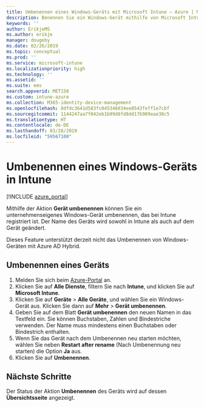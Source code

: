 ```yaml
---
title: Umbenennen eines Windows-Geräts mit Microsoft Intune – Azure | Microsoft-Dokumentation
description: Benennen Sie ein Windows-Gerät mithilfe von Microsoft Intune um.
keywords: ''
author: ErikjeMS
ms.author: erikje
manager: dougeby
ms.date: 02/26/2019
ms.topic: conceptual
ms.prod: ''
ms.service: microsoft-intune
ms.localizationpriority: high
ms.technology: ''
ms.assetid: ''
ms.suite: ems
search.appverid: MET150
ms.custom: intune-azure
ms.collection: M365-identity-device-management
ms.openlocfilehash: 8dfdc3641d583fc045346034ee8543feff1e7cbf
ms.sourcegitcommit: 1144247aa7f042eb1b99d8fd8dd17b909eae38c5
ms.translationtype: HT
ms.contentlocale: de-DE
ms.lasthandoff: 03/28/2019
ms.locfileid: "59567100"
---
```

# <a name="rename-a-windows-device-in-intune"></a>Umbenennen eines Windows-Geräts in Intune


[!INCLUDE [azure_portal](./includes/azure_portal.md)]

Mithilfe der Aktion **Gerät umbenennen** können Sie ein unternehmenseigenes Windows-Gerät umbenennen, das bei Intune registriert ist. Der Name des Geräts wird sowohl in Intune als auch auf dem Gerät geändert. 

Dieses Feature unterstützt derzeit nicht das Umbenennen von Windows-Geräten mit Azure AD Hybrid.

## <a name="rename-a-device"></a>Umbenennen eines Geräts

1. Melden Sie sich beim [Azure-Portal](https://portal.azure.com) an.
2. Klicken Sie auf **Alle Dienste**, filtern Sie nach **Intune**, und klicken Sie auf **Microsoft Intune**.
3. Klicken Sie auf **Geräte** > **Alle Geräte**, und wählen Sie ein Windows-Gerät aus. Klicken Sie dann auf **Mehr** > **Gerät umbenennen**.
4. Geben Sie auf dem Blatt **Gerät umbenennen** den neuen Namen in das Textfeld ein. Sie können Buchstaben, Zahlen und Bindestriche verwenden. Der Name muss mindestens einen Buchstaben oder Bindestrich enthalten.
5. Wenn Sie das Gerät nach dem Umbenennen neu starten möchten, wählen Sie neben **Restart after rename** (Nach Umbenennung neu starten) die Option **Ja** aus.
6. Klicken Sie auf **Umbenennen**.



## <a name="next-steps"></a>Nächste Schritte

Der Status der Aktion **Umbenennen** des Geräts wird auf dessen **Übersichtsseite** angezeigt.
